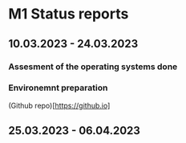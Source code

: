 # M1 Status reports

## 10.03.2023 - 24.03.2023

### Assesment of the operating systems done

### Environemnt preparation

(Github repo)[https://github.io]

## 25.03.2023 - 06.04.2023


